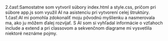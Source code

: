 2.časť:Samostatne som vytvoril súbory index.html a style.css, pričom pri súbore app.js som využil AI na asistenciu pri vytvorení celej štruktúry.
1.časť:AI mi pomohla zdokonaliť moju pôvodnú myšlienku a nasmerovala ma, ako ju môžem ďalej rozvíjať. S AI som si vyhľadal informácie o vzťahoch include a extend a pri classovom a sekvenčnom diagrame mi vysvetlila niektoré neznáme pojmy.
